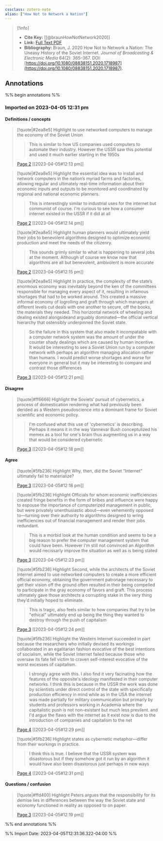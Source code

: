```yaml
---
cssclass: zotero-note
alias: ["How Not to Network a Nation"]
---
```


> [!info]
> - **Cite Key:** [[@braunHowNotNetwork2020]]
> - **Link:** [Full Text PDF](file:///Users/melissa/Zotero/storage/XBFGKA3C/Braun%20-%202020%20-%20How%20Not%20to%20Network%20a%20Nation%20The%20Uneasy%20History%20of.pdf)
> - **Bibliography:** Braun, J. 2020 How Not to Network a Nation: The Uneasy History of the Soviet Internet. _Journal of Broadcasting & Electronic Media_ 64(2): 365–367. DOI: [https://doi.org/10.1080/08838151.2020.1718987](https://doi.org/10.1080/08838151.2020.1718987).

## Annotations
%% begin annotations %%
### Imported on 2023-04-05 12:31 pm

#### Definitions / concepts

> [!quote|#2ea8e5] Highlight
> to use networked computers to manage the economy of the Soviet Union
>
>> This is similar to how US companies used computers to automate their industry. However the USSR saw this potential and used it much earlier starting in the 1950s
>
> [Page 2](zotero://open-pdf/library/items/XBFGKA3C?page=2) [[2023-04-05#12:13 pm]]

> [!quote|#2ea8e5] Highlight
> the essential idea was to install and network computers in the nation’s myriad farms and factories, allowing regular and ultimately real-time information about their economic inputs and outputs to be monitored and coordinated by regional and national economic planners.
>
>> This is interestingly similar to industrial uses for the internet but communist of course. I'm curious to see how a consumer internet existed in the USSR if it did at all
>
> [Page 2](zotero://open-pdf/library/items/XBFGKA3C?page=2) [[2023-04-05#12:14 pm]]

> [!quote|#2ea8e5] Highlight
> human planners would ultimately yield their jobs to benevolent algorithms designed to optimize economic production and meet the needs of the citizenry.
>
>> This sounds grimly similar to what is happening to several jobs at the moment. Although of course we know now that algorithms are all but benevolent, ambivolent is more accurate
>
> [Page 2](zotero://open-pdf/library/items/XBFGKA3C?page=2) [[2023-04-05#12:15 pm]]

> [!quote|#2ea8e5] Highlight
> In practice, the complexity of the state’s enormous economy was inevitably beyond the ken of the committees responsible for managing every aspect of it, resulting in infamous shortages that had to be worked around. This created a massive informal economy of logrolling and graft through which managers at different levels cut deals with one another to secure, off the books, the materials they needed. This horizontal network of wheeling and dealing existed alongsideand arguably dominated—the official vertical hierarchy that ostensibly underpinned the Soviet state.
>
>> So the failure in this system that also made it incompatable with a computer network system was the amount of under the counter shady dealings which are caused by human incentive. It would be interesting to see a Soviet Union run by a computer network with perhaps an algorithm managing allocation rather than humans. I would predict worse shortages and worse for everyone in general but it may be interesting to compare and contrast those differences
>
> [Page 3](zotero://open-pdf/library/items/XBFGKA3C?page=3) [[2023-04-05#12:21 pm]]

#### Disagree

> [!quote|#ff6666] Highlight
> the Soviets’ pursuit of cybernetics, a process of domestication rendering what had previously been derided as a Western pseudoscience into a dominant frame for Soviet scientific and economic policy.
>
>> I'm confused what this use of 'cybernetics' is describing. Perhaps it means it in the way Vannevar Bush conceptulized his memex as a tool for one's brain thus augmenting us in a way that would be considered cybernetic
>
> [Page 3](zotero://open-pdf/library/items/XBFGKA3C?page=3) [[2023-04-05#12:18 pm]]

#### Agree

> [!quote|#5fb236] Highlight
> Why, then, did the Soviet “Internet” ultimately fail to materialize?
>
> [Page 3](zotero://open-pdf/library/items/XBFGKA3C?page=3) [[2023-04-05#12:18 pm]]

> [!quote|#5fb236] Highlight
> Officials for whom economic inefficiencies created fringe benefits in the form of bribes and influence were happy to espouse the importance of computerized management in public, but were privately unenthusiastic about—even vehemently opposed to—turning over their authority to algorithms designed to wring inefficiencies out of financial management and render their jobs redundant.
>
>> This is a morbid look at the human condition and seems to be a big reason to prefer the computer management system that could have been. However I'm still not convinced an Algorithm would necissarly improve the situation as well as is being stated
>
> [Page 3](zotero://open-pdf/library/items/XBFGKA3C?page=3) [[2023-04-05#12:23 pm]]

> [!quote|#5fb236] Highlight
> Second, while the architects of the Soviet Internet aimed to use networked computers to create a more efficient official economy, obtaining the government patronage necessary to get their vision off the ground often resulted in their being compelled to participate in the gray economy of favors and graft. This process ultimately gave those architects a corrupting stake in the very thing they’d initially hoped to eliminate.
>
>> This is tragic, also feels similar to how companies that try to be "ethical" ultimately end up being the thing they wanted to destroy through the push of capitalism
>
> [Page 3](zotero://open-pdf/library/items/XBFGKA3C?page=3) [[2023-04-05#12:24 pm]]

> [!quote|#5fb236] Highlight
> the Western Internet succeeded in part because the researchers who initially devised its workings collaborated in an egalitarian fashion evocative of the best intentions of socialism, while the Soviet Internet failed because those who oversaw its fate fell victim to craven self-interest evocative of the worst excesses of capitalism.
>
>> I strongly agree with this. I also find it very facinating how the features of the opposite's ideology manifested in their computer networks. I think this is because in the USSR the work was done by scientists under direct control of the state with specifically production efficiency in mind while as in the USA the internet was made partially for military communication but primarly by students and professors working in Academia where the capitalistic push is not non-existant but much less previlent. and I'd argue the flaws with the internet as it exist now is due to the introduction of companies and capitalism to the net
>
> [Page 4](zotero://open-pdf/library/items/XBFGKA3C?page=4) [[2023-04-05#12:29 pm]]

> [!quote|#5fb236] Highlight
> states as cybernetic metaphor—differ from their workings in practice.
>
>> I think this is true. I believe that the USSR system was disastorous but if they somehow got it run by an algorithm it would have also been disastorous just perhaps in new ways
>
> [Page 4](zotero://open-pdf/library/items/XBFGKA3C?page=4) [[2023-04-05#12:31 pm]]

#### Questions / confusion

> [!quote|#ffd400] Highlight
> Peters argues that the responsibility for its demise lies in differences between the way the Soviet state and economy functioned in reality as opposed to on paper.
>
> [Page 3](zotero://open-pdf/library/items/XBFGKA3C?page=3) [[2023-04-05#12:19 pm]]


%% end annotations %%

%% Import Date: 2023-04-05T12:31:36.322-04:00 %%
